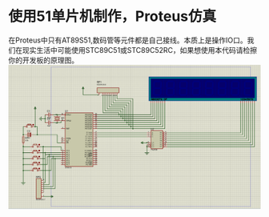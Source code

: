 # 使用51单片机制作，Proteus仿真
在Proteus中只有AT89S51,数码管等元件都是自己接线。本质上是操作IO口。我们在现实生活中可能使用STC89C51或STC89C52RC，如果想使用本代码请检擦你的开发板的原理图。
![image](https://github.com/nuaajc-lab107/basketboll/blob/main/1.png)
